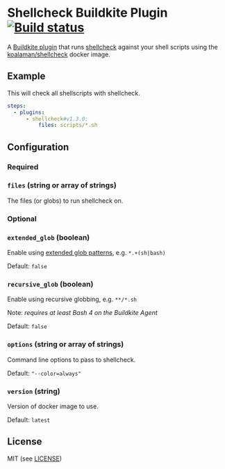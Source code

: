 # Shellcheck Buildkite Plugin [![Build status](https://badge.buildkite.com/c5e8fc8efd91713b2f64222a79fb65d5ac3aa5c6717956b29b.svg?branch=master)](https://buildkite.com/buildkite/plugins-shellcheck)

A [Buildkite plugin](https://buildkite.com/docs/agent/v3/plugins) that runs [shellcheck](https://github.com/koalaman/shellcheck) against your shell scripts using the [koalaman/shellcheck](https://hub.docker.com/r/koalaman/shellcheck/) docker image.

## Example

This will check all shellscripts with shellcheck.

```yml
steps:
  - plugins:
      - shellcheck#v1.3.0:
          files: scripts/*.sh
```

## Configuration

### Required

### `files` (string or array of strings)

The files (or globs) to run shellcheck on.

### Optional

### `extended_glob` (boolean)

Enable using [extended glob patterns](https://www.gnu.org/software/bash/manual/html_node/Pattern-Matching.html), e.g. `*.+(sh|bash)`

Default: `false`

### `recursive_glob` (boolean)

Enable using recursive globbing, e.g. `**/*.sh`

Note: _requires at least Bash 4 on the Buildkite Agent_

Default: `false`

### `options` (string or array of strings)

Command line options to pass to shellcheck.

Default: `"--color=always"`

### `version` (string)

Version of docker image to use.

Default: `latest`

## License

MIT (see [LICENSE](LICENSE))
